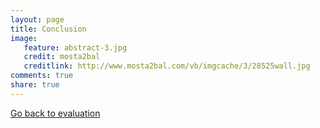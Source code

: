 ```yaml
---
layout: page 
title: Conclusion
image: 
   feature: abstract-3.jpg
   credit: mosta2bal
   creditlink: http://www.mosta2bal.com/vb/imgcache/3/28525wall.jpg
comments: true
share: true 
---
```











<div style="float: left"> 
<a href="{{ site.url }}/leisure-hospitality/project/evaluation/" class="btn">Go back to evaluation</a>
</div>

